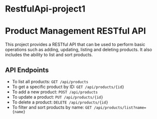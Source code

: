 # RestfulApi-project1
# Product Management RESTful API

This project provides a RESTful API that can be used to perform basic operations such as adding, updating, listing and deleting products. It also includes the ability to list and sort products.

## API Endpoints

- To list all products: `GET /api/products`
- To get a specific product by ID: `GET /api/products/{id}`
- To add a new product: `POST /api/products`
- To update a product: `PUT /api/products/{id}`
- To delete a product: `DELETE /api/products/{id}`
- To filter and sort products by name: `GET /api/products/list?name={name}`
